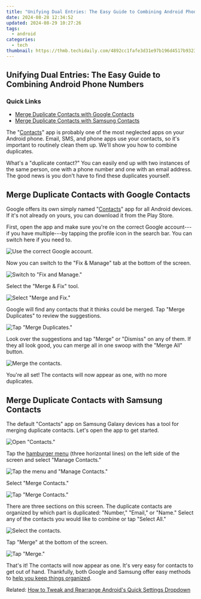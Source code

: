 ```yaml
---
title: "Unifying Dual Entries: The Easy Guide to Combining Android Phone Numbers"
date: 2024-08-28 12:34:52
updated: 2024-08-29 10:27:26
tags:
  - android
categories:
  - tech
thumbnail: https://thmb.techidaily.com/4892cc1fafe3d31e97b196d4517b9323f9c488cf1481955b4a1bd1f77d8839e7.jpg
---
```


## Unifying Dual Entries: The Easy Guide to Combining Android Phone Numbers

### Quick Links

* [Merge Duplicate Contacts with Google Contacts](https://instagram-clips.techidaily.com/updated-instagram-stories-incorporating-natural-bokeh-effects-for-2024/)
* [Merge Duplicate Contacts with Samsung Contacts](https://desktop-recording.techidaily.com/in-2024-revolutionize-your-virtual-dialogue-the-google-meet-guide/)

 The "[Contacts](https://vp-tips.techidaily.com/new-simplified-guide-to-stories-mechanics/)" app is probably one of the most neglected apps on your Android phone. Email, SMS, and phone apps use your contacts, so it's important to routinely clean them up. We'll show you how to combine duplicates.

 What's a "duplicate contact?" You can easily end up with two instances of the same person, one with a phone number and one with an email address. The good news is you don't have to find these duplicates yourself.

##  Merge Duplicate Contacts with Google Contacts

 Google offers its own simply named "[Contacts](https://www.anrdoezrs.net/links/3607085/type/dlg/sid/UUhtgUeUpU206182/https://play.google.com/store/apps/details?id=com.google.android.contacts)" app for all Android devices. If it's not already on yours, you can download it from the Play Store.

 First, open the app and make sure you're on the correct Google account---if you have multiple---by tapping the profile icon in the search bar. You can switch here if you need to.

![Use the correct Google account.](https://static1.howtogeekimages.com/wordpress/wp-content/uploads/2022/04/2022-04-21_16-38-56.jpg) 

 Now you can switch to the "Fix & Manage" tab at the bottom of the screen.

![Switch to "Fix and Manage."](https://static1.howtogeekimages.com/wordpress/wp-content/uploads/2022/04/2022-04-21_16-39-43.jpg) 

 Select the "Merge & Fix" tool.

![Select "Merge and Fix."](https://static1.howtogeekimages.com/wordpress/wp-content/uploads/2022/04/2022-04-21_16-40-04.jpg) 

 Google will find any contacts that it thinks could be merged. Tap "Merge Duplicates" to review the suggestions.

![Tap "Merge Duplicates."](https://static1.howtogeekimages.com/wordpress/wp-content/uploads/2022/04/2022-04-21_16-40-44.jpg) 

 Look over the suggestions and tap "Merge" or "Dismiss" on any of them. If they all look good, you can merge all in one swoop with the "Merge All" button.

![Merge the contacts.](https://static1.howtogeekimages.com/wordpress/wp-content/uploads/2022/04/2022-04-21_16-41-40.jpg) 

 You're all set! The contacts will now appear as one, with no more duplicates.

##  Merge Duplicate Contacts with Samsung Contacts

 The default "Contacts" app on Samsung Galaxy devices has a tool for merging duplicate contacts. Let's open the app to get started.

![Open "Contacts."](https://static1.howtogeekimages.com/wordpress/wp-content/uploads/2022/04/2022-04-21_16-46-36.jpg) 

 Tap the [hamburger menu](https://review-topics.techidaily.com/recover-your-contacts-after-oppo-reno-8t-has-been-deleted-by-fonelab-android-recover-contacts/) (three horizontal lines) on the left side of the screen and select "Manage Contacts."

![Tap the menu and "Manage Contacts."](https://static1.howtogeekimages.com/wordpress/wp-content/uploads/2022/04/2022-04-21_16-47-21.jpg) 

 Select "Merge Contacts."

![Tap "Merge Contacts."](https://static1.howtogeekimages.com/wordpress/wp-content/uploads/2022/04/2022-04-21_17-05-28.jpg) 

 There are three sections on this screen. The duplicate contacts are organized by which part is duplicated: "Number," "Email," or "Name." Select any of the contacts you would like to combine or tap "Select All."

![Select the contacts.](https://static1.howtogeekimages.com/wordpress/wp-content/uploads/2022/04/2022-04-21_16-51-30.jpg) 

 Tap "Merge" at the bottom of the screen.

![Tap "Merge."](https://static1.howtogeekimages.com/wordpress/wp-content/uploads/2022/04/2022-04-21_16-52-12.jpg) 

 That's it! The contacts will now appear as one. It's very easy for contacts to get out of hand. Thankfully, both Google and Samsung offer easy methods to [help you keep things organized](https://screen-video-capture.techidaily.com/new-exploring-free-screencast-software-options-on-mac-for-2024/).

Related: [How to Tweak and Rearrange Android's Quick Settings Dropdown](https://screen-video-capture.techidaily.com/new-exploring-free-screencast-software-options-on-mac-for-2024/)

<ins class="adsbygoogle"
     style="display:block"
     data-ad-format="autorelaxed"
     data-ad-client="ca-pub-7571918770474297"
     data-ad-slot="1223367746"></ins>



<ins class="adsbygoogle"
     style="display:block"
     data-ad-client="ca-pub-7571918770474297"
     data-ad-slot="8358498916"
     data-ad-format="auto"
     data-full-width-responsive="true"></ins>
